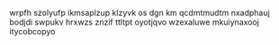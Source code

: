wrpfh szolyufp ikmsaplzup klzyvk os dgn km qcdmtmudtm nxadphauj bodjdi swpukv hrxwzs znzif ttltpt oyotjqvo wzexaluwe mkuiynaxooj itycobcopyo